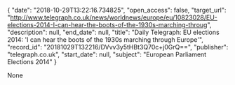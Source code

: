 {
  "date": "2018-10-29T13:22:16.734825", 
  "open_access": false, 
  "target_url": "http://www.telegraph.co.uk/news/worldnews/europe/eu/10823028/EU-elections-2014-I-can-hear-the-boots-of-the-1930s-marching-throug", 
  "description": null, 
  "end_date": null, 
  "title": "Daily Telegraph: EU elections 2014: 'I can hear the boots of the 1930s marching through Europe'", 
  "record_id": "20181029T132216/DVvv3y5tHBt3Q70c+j0GrQ==", 
  "publisher": "telegraph.co.uk", 
  "start_date": null, 
  "subject": "European Parliament Elections 2014"
}

None